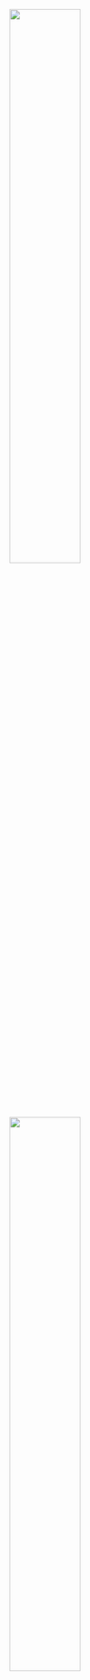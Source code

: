 <p> 
<p align="center">
  <img height="50%" width="auto" src="https://github-readme-stats.vercel.app/api?username=Luciuska&show_icons=true&count_private=true&theme=tokyonight&hide_border=true&hide=issues,contribs&bg_color=00000000"> 
    <br>
  <img height="50%" width="auto" src="https://github-readme-stats.vercel.app/api/top-langs/?username=Luciuska&hide_progress=true&hide_border=true">
</p>


